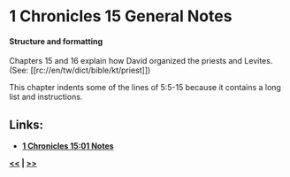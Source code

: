 # 1 Chronicles 15 General Notes #

#### Structure and formatting ####

Chapters 15 and 16 explain how David organized the priests and Levites. (See: [[rc://en/tw/dict/bible/kt/priest]])

This chapter indents some of the lines of 5:5-15 because it contains a long list and instructions.

## Links: ##

* __[1 Chronicles 15:01 Notes](./01.md)__

__[<<](../14/intro.md) | [>>](../16/intro.md)__
